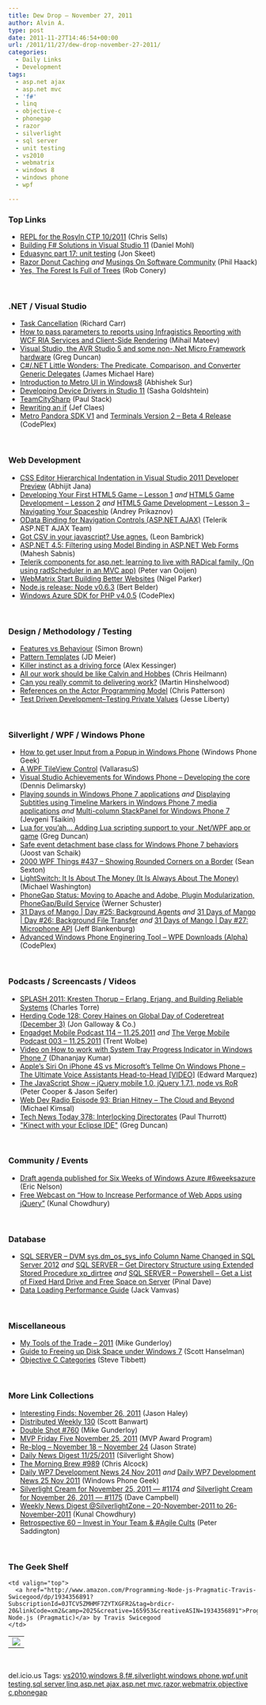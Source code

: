 ```yaml
---
title: Dew Drop – November 27, 2011
author: Alvin A.
type: post
date: 2011-11-27T14:46:54+00:00
url: /2011/11/27/dew-drop-november-27-2011/
categories:
  - Daily Links
  - Development
tags:
  - asp.net ajax
  - asp.net mvc
  - 'f#'
  - linq
  - objective-c
  - phonegap
  - razor
  - silverlight
  - sql server
  - unit testing
  - vs2010
  - webmatrix
  - windows 8
  - windows phone
  - wpf

---
```

### <a name="top"></a>Top Links

  * [REPL for the Rosyln CTP 10/2011][1] (Chris Sells)
  * [Building F# Solutions in Visual Studio 11][2] (Daniel Mohl)
  * [Eduasync part 17: unit testing][3] (Jon Skeet)
  * [Razor Donut Caching][4] _and_ [Musings On Software Community][5] (Phil Haack)
  * [Yes, The Forest Is Full of Trees][6] (Rob Conery)

&#160;

### <a name="dotnet"></a>.NET / Visual Studio

  * [Task Cancellation][7] (Richard Carr)
  * [How to pass parameters to reports using Infragistics Reporting with WCF RIA Services and Client-Side Rendering][8] (Mihail Mateev)
  * [Visual Studio, the AVR Studio 5 and some non-.Net Micro Framework hardware][9] (Greg Duncan)
  * [C#/.NET Little Wonders: The Predicate, Comparison, and Converter Generic Delegates][10] (James Michael Hare)
  * [Introduction to Metro UI in Windows8][11] (Abhishek Sur)
  * [Developing Device Drivers in Studio 11][12] (Sasha Goldshtein)
  * [TeamCitySharp][13] (Paul Stack)
  * [Rewriting an if][14] (Jef Claes)
  * <a href="http://metropandora.codeplex.com/releases/view/77357" target="_blank">Metro Pandora SDK V1</a> and <a href="http://terminals.codeplex.com/releases/view/77581" target="_blank">Terminals Version 2 &#8211; Beta 4 Release</a> (CodePlex)

&#160;

### <a name="web"></a>Web Development

  * [CSS Editor Hierarchical Indentation in Visual Studio 2011 Developer Preview][15] (Abhijit Jana)
  * [Developing Your First HTML5 Game – Lesson 1][16] _and_ [HTML5 Game Development – Lesson 2][17] _and_ [HTML5 Game Development – Lesson 3 &#8211; Navigating Your Spaceship][18] (Andrey Prikaznov)
  * [OData Binding for Navigation Controls (ASP.NET AJAX)][19] (Telerik ASP.NET AJAX Team)
  * [Got CSV in your javascript? Use agnes.][20] (Leon Bambrick)
  * [ASP.NET 4.5: Filtering using Model Binding in ASP.NET Web Forms][21] (Mahesh Sabnis)
  * [Telerik components for asp.net: learning to live with RADical family. (On using radScheduler in an MVC app)][22] (Peter van Ooijen)
  * [WebMatrix Start Building Better Websites][23] (Nigel Parker)
  * <a href="http://blog.nodejs.org/?utm_source=javascriptweekly&utm_medium=email" target="_blank">Node.js release: Node v0.6.3</a> (Bert Belder)
  * <a href="http://phpazure.codeplex.com/releases/view/77495" target="_blank">Windows Azure SDK for PHP v4.0.5</a> (CodePlex)

&#160;

### <a name="design"></a>Design / Methodology / Testing

  * [Features vs Behaviour][24] (Simon Brown)
  * [Pattern Templates][25] (JD Meier)
  * [Killer instinct as a driving force][26] (Alex Kessinger)
  * [All our work should be like Calvin and Hobbes][27] (Chris Heilmann)
  * [Can you really commit to delivering work?][28] (Martin Hinshelwood)
  * [References on the Actor Programming Model][29] (Chris Patterson)
  * [Test Driven Development–Testing Private Values][30] (Jesse Liberty)

&#160;

### <a name="silverlight"></a>Silverlight / WPF / Windows Phone

  * [How to get user Input from a Popup in Windows Phone][31] (Windows Phone Geek)
  * [A WPF TileView Control][32] (VallarasuS)
  * [Visual Studio Achievements for Windows Phone &#8211; Developing the core][33] (Dennis Delimarsky)
  * [Playing sounds in Windows Phone 7 applications][34] _and_ [Displaying Subtitles using Timeline Markers in Windows Phone 7 media applications][35] _and_ [Multi-column StackPanel for Windows Phone 7][36] (Jevgeni Tšaikin)
  * [Lua for you&#8217;ah&#8230; Adding Lua scripting support to your .Net/WPF app or game][37] (Greg Duncan)
  * [Safe event detachment base class for Windows Phone 7 behaviors][38] (Joost van Schaik)
  * <a href="http://wpf.2000things.com/2011/11/25/437-showing-rounded-corners-on-a-border/" target="_blank">2000 WPF Things #437 – Showing Rounded Corners on a Border</a> (Sean Sexton)
  * [LightSwitch: It Is About The Money (It Is Always About The Money)][39] (Michael Washington)
  * [PhoneGap Status: Moving to Apache and Adobe, Plugin Modularization, PhoneGap/Build Service][40] (Werner Schuster)
  * [31 Days of Mango | Day #25: Background Agents][41] _and_ [31 Days of Mango | Day #26: Background File Transfer][42] _and_ [31 Days of Mango | Day #27: Microphone API][43] (Jeff Blankenburg)
  * <a href="http://advancedwpe.codeplex.com/releases/view/77539" target="_blank">Advanced Windows Phone Enginering Tool &#8211; WPE Downloads (Alpha)</a> (CodePlex)

&#160;

### <a name="podcasts"></a>Podcasts / Screencasts / Videos

  * [SPLASH 2011: Kresten Thorup &#8211; Erlang, Erjang, and Building Reliable Systems][44] (Charles Torre)
  * [Herding Code 128: Corey Haines on Global Day of Coderetreat (December 3)][45] (Jon Galloway & Co.)
  * [Engadget Mobile Podcast 114 &#8211; 11.25.2011][46] _and_ [The Verge Mobile Podcast 003 &#8211; 11.25.2011][47] (Trent Wolbe)
  * [Video on How to work with System Tray Progress Indicator in Windows Phone 7][48] (Dhananjay Kumar)
  * [Apple’s Siri On iPhone 4S vs Microsoft’s Tellme On Windows Phone – The Ultimate Voice Assistants Head-to-Head [VIDEO]][49] (Edward Marquez)
  * <a href="http://feedproxy.google.com/~r/the-javascript-show/~3/X9JhIF-844E/23" target="_blank">The JavaScript Show &#8211; jQuery mobile 1.0, jQuery 1.7.1, node vs RoR</a> (Peter Cooper & Jason Seifer)
  * <a href="http://feedproxy.google.com/~r/WebdevradioPodcastHome/~3/7poJk5k1LOc/index.php" target="_blank">Web Dev Radio Episode 93: Brian Hitney &#8211; The Cloud and Beyond</a> (Michael Kimsal)
  * [Tech News Today 378: Interlocking Directorates][50] (Paul Thurrott)
  * ["Kinect with your Eclipse IDE"][51] (Greg Duncan)

&#160;

### <a name="events"></a>Community / Events

  * [Draft agenda published for Six Weeks of Windows Azure #6weeksazure][52] (Eric Nelson)
  * [Free Webcast on “How to Increase Performance of Web Apps using jQuery”][53] (Kunal Chowdhury)

&#160;

### <a name="sql"></a>Database

  * [SQL SERVER – DVM sys.dm\_os\_sys_info Column Name Changed in SQL Server 2012][54] _and_ [SQL SERVER – Get Directory Structure using Extended Stored Procedure xp_dirtree][55] _and_ [SQL SERVER – Powershell – Get a List of Fixed Hard Drive and Free Space on Server][56] (Pinal Dave)
  * [Data Loading Performance Guide][57] (Jack Vamvas)

&#160;

### <a name="misc"></a>Miscellaneous

  * [My Tools of the Trade &#8211; 2011][58] (Mike Gunderloy)
  * [Guide to Freeing up Disk Space under Windows 7][59] (Scott Hanselman)
  * [Objective C Categories][60] (Steve Tibbett)

&#160;

### <a name="links"></a>More Link Collections

  * [Interesting Finds: November 26, 2011][61] (Jason Haley)
  * [Distributed Weekly 130][62] (Scott Banwart)
  * [Double Shot #760][63] (Mike Gunderloy)
  * [MVP Friday Five November 25, 2011][64] (MVP Award Program)
  * [Re-blog – November 18 – November 24][65] (Jason Strate)
  * [Daily News Digest 11/25/2011][66] (Silverlight Show)
  * [The Morning Brew #989][67] (Chris Alcock)
  * [Daily WP7 Development News 24 Nov 2011][68] _and_ [Daily WP7 Development News 25 Nov 2011][69] (Windows Phone Geek)
  * [Silverlight Cream for November 25, 2011 &#8212; #1174][70] _and_ [Silverlight Cream for November 26, 2011 &#8212; #1175][71] (Dave Campbell)
  * [Weekly News Digest @SilverlightZone &#8211; 20-November-2011 to 26-November-2011][72] (Kunal Chowdhury)
  * [Retrospective 60 – Invest in Your Team & #Agile Cults][73] (Peter Saddington)

&#160;

### <a name="shelf"></a>The Geek Shelf

<table border="0" cellspacing="0" cellpadding="0">
  <tr>
    <td>
      <img data-recalc-dims="1" decoding="async" src="https://i0.wp.com/ecx.images-amazon.com/images/I/51lCVqI--bL._SL160_.jpg?w=660" />
    </td>
    
    <td valign="top">
      <a href="http://www.amazon.com/Programming-Node-js-Pragmatic-Travis-Swicegood/dp/1934356891?SubscriptionId=0JTCV5ZMHMF7ZYTXGFR2&tag=brdicr-20&linkCode=xm2&camp=2025&creative=165953&creativeASIN=1934356891">Programming Node.js (Pragmatic)</a> by Travis Swicegood
    </td>
  </tr>
</table>

&#160;

<div style="padding-bottom: 0px; margin: 0px; padding-left: 0px; padding-right: 0px; display: inline; float: none; padding-top: 0px" id="scid:0767317B-992E-4b12-91E0-4F059A8CECA8:ebe08bbb-f4c1-4b0a-bac9-c249472bfc88" class="wlWriterEditableSmartContent">
  del.icio.us Tags: <a href="http://del.icio.us/popular/vs2010" rel="tag">vs2010</a>,<a href="http://del.icio.us/popular/windows+8" rel="tag">windows 8</a>,<a href="http://del.icio.us/popular/f%23" rel="tag">f#</a>,<a href="http://del.icio.us/popular/silverlight" rel="tag">silverlight</a>,<a href="http://del.icio.us/popular/windows+phone" rel="tag">windows phone</a>,<a href="http://del.icio.us/popular/wpf" rel="tag">wpf</a>,<a href="http://del.icio.us/popular/unit+testing" rel="tag">unit testing</a>,<a href="http://del.icio.us/popular/sql+server" rel="tag">sql server</a>,<a href="http://del.icio.us/popular/linq" rel="tag">linq</a>,<a href="http://del.icio.us/popular/asp.net+ajax" rel="tag">asp.net ajax</a>,<a href="http://del.icio.us/popular/asp.net+mvc" rel="tag">asp.net mvc</a>,<a href="http://del.icio.us/popular/razor" rel="tag">razor</a>,<a href="http://del.icio.us/popular/webmatrix" rel="tag">webmatrix</a>,<a href="http://del.icio.us/popular/objective+c" rel="tag">objective c</a>,<a href="http://del.icio.us/popular/phonegap" rel="tag">phonegap</a>
</div>

 [1]: http://www.sellsbrothers.com/posts/Details/12704
 [2]: http://feedproxy.google.com/~r/BloggemDano/~3/i7Usnq3cVTE/building-f-solutions-in-visual-studio.html
 [3]: http://feedproxy.google.com/~r/JonSkeetCodingBlog/~3/DnRbqgbMyKE/eduasync-part-17-unit-testing.aspx
 [4]: http://feeds.haacked.com/~r/haacked/~3/ae-m1V19zdI/razor-donut-caching.aspx
 [5]: http://feeds.haacked.com/~r/haacked/~3/n_qRvIBvrXw/musings-on-software-community.aspx
 [6]: http://feedproxy.google.com/~r/wekeroad/EeKc/~3/j_CfgP_uBW0/
 [7]: http://feedproxy.google.com/~r/BlackwaspLatestAdditions/~3/nnRd13lNfS4/TaskCancellation.aspx
 [8]: http://blogs.infragistics.com/blogs/mihail_mateev/archive/2011/11/25/how-to-pass-parameters-to-reports-using-infragistics-reporting-with-wcf-ria-services-and-client-side-rendering.aspx
 [9]: http://channel9.msdn.com/coding4fun/blog/Visual-Studio-the-AVR-Studio-5-and-some-non-Net-Micro-Framework-hardware
 [10]: http://feedproxy.google.com/~r/BlackRabbitCoder/~3/5lVHE5FsfnY/c.net-little-wonders-the-predicate-comparison-and-converter-generic-delegates.aspx
 [11]: http://dailydotnettips.com/2011/11/27/introduction-to-metro-ui-win8/
 [12]: http://blogs.microsoft.co.il/blogs/sasha/archive/2011/11/26/developing-device-drivers-in-studio-11.aspx
 [13]: http://feeds.dzone.com/~r/zones/dotnet/~3/4jg69gSoDD8/teamcitysharp
 [14]: http://feedproxy.google.com/~r/DiaryOfAnetDeveloperByJefClaes/~3/u81WODopiic/rewriting-if.html
 [15]: http://dailydotnettips.com/2011/11/24/css-editor-hierarchical-indentation-in-visual-studio-2011-developer-preview/
 [16]: http://feeds.dzone.com/~r/zones/css/~3/OtiEnqIcwPg/developing-your-first-html5
 [17]: http://feeds.dzone.com/~r/zones/css/~3/xor5yPi1Rwg/html5-game-development-%E2%80%93
 [18]: http://feeds.dzone.com/~r/zones/css/~3/y_1xD60kU8M/html5-game-development-%E2%80%93-0
 [19]: http://feedproxy.google.com/~r/Telerik/~3/IU_RadYSol0/odata-binding-for-navigation-controls-asp-net-ajax.aspx
 [20]: http://www.secretgeek.net/agnes11.asp
 [21]: http://feedproxy.google.com/~r/netCurryRecentArticles/~3/pJnsDyA8iLA/ShowArticle.aspx
 [22]: http://feedproxy.google.com/~r/CodeBetter/~3/t3EBqqs2c08/
 [23]: http://blogs.msdn.com/b/nigel/archive/2011/11/25/webmatrix-start-building-better-websites.aspx
 [24]: http://www.codingthearchitecture.com/2011/11/25/features_vs_behaviour.html
 [25]: http://feedproxy.google.com/~r/jmeier/~3/7HeQ9f1C2ts/pattern-templates.aspx
 [26]: http://feedproxy.google.com/~r/ak_blog/~3/u8FXHP8PtZY/
 [27]: http://christianheilmann.com/2011/11/26/all-our-work-should-be-like-calvin-and-hobbes/
 [28]: http://feedproxy.google.com/~r/MartinHinshelwood/~3/qn_gVMKCblM/
 [29]: http://feedproxy.google.com/~r/LosTechies/~3/9AIFGaJu0s0/
 [30]: http://feedproxy.google.com/~r/JesseLiberty-SilverlightGeek/~3/jgd6FDJRa4A/
 [31]: http://feedproxy.google.com/~r/Windowsphonegeek/~3/ulnYgAy1wwE/How-to-get-user-Input-from-a-Popup-in-Windows-Phone
 [32]: http://www.codeproject.com/KB/WPF/TileView.aspx
 [33]: http://feeds.dzone.com/~r/zones/dotnet/~3/ArNDvaF6gzU/visual-studio-achievements
 [34]: http://feeds.dzone.com/~r/zones/dotnet/~3/KoMxDR7I6zQ/playing-sounds-windows-phone-7
 [35]: http://feeds.dzone.com/~r/zones/dotnet/~3/O99zOVn8Pok/multi-column-stackpanel
 [36]: http://feeds.dzone.com/~r/zones/dotnet/~3/-D5-3K1hZsc/multi-column-stackpanel-0
 [37]: http://coolthingoftheday.blogspot.com/2011/11/lua-for-you-adding-lua-scripting.html
 [38]: http://feedproxy.google.com/~r/blogspot/dotnetbyexample/~3/d60ZksYrZHg/safe-event-detachment-base-class-for.html
 [39]: http://openlightgroup.net/Blog/tabid/58/EntryId/190/LightSwitch-It-s-About-The-Money-It-s-Always-About-The-Money.aspx
 [40]: http://www.infoq.com/news/2011/11/phonegap-build-adobe
 [41]: http://feedproxy.google.com/~r/Blankenthoughts/~3/n3xQ0aIY04w/
 [42]: http://feedproxy.google.com/~r/Blankenthoughts/~3/MR9EPi2iUes/
 [43]: http://feedproxy.google.com/~r/Blankenthoughts/~3/qKWysQMKTAE/
 [44]: http://channel9.msdn.com/Blogs/Charles/SPLASH-2011-Kresten-Thorup-Erlang-Erjang-and-Building-Reliable-Systems
 [45]: http://feedproxy.google.com/~r/HerdingCode/~3/Gx5d01lh-Y4/
 [46]: http://www.engadget.com/2011/11/25/engadget-mobile-podcast-114-11-25-2011/
 [47]: http://www.theverge.com/2011/11/25/2585700/the-verge-mobile-podcast-003-11-25-2011
 [48]: http://debugmode.net/2011/11/25/video-on-how-to-work-with-system-tray-progress-indicator-in-windows-phone-7/
 [49]: http://feedproxy.google.com/~r/RedmondPie/~3/XPa6FL8Rsm0/
 [50]: http://www.winsupersite.com/article/podcast-2/tech-news-today-378-interlocking-directorates-141418
 [51]: http://channel9.msdn.com/coding4fun/kinect/Kinect-with-your-Eclipse-IDE
 [52]: http://feedproxy.google.com/~r/IUpdateable/~3/cRsS3c71O3o/
 [53]: http://feedproxy.google.com/~r/kunal2383/~3/FBTmg-3F9As/free-webcast-on-how-to-increase.html
 [54]: http://blog.sqlauthority.com/2011/11/25/sql-server-dvm-sys-dm_os_sys_info-column-name-changed-in-sql-server-2012/
 [55]: http://blog.sqlauthority.com/2011/11/26/sql-server-get-directory-structure-using-extended-stored-procedure-xp_dirtree/
 [56]: http://blog.sqlauthority.com/2011/11/27/sql-server-powershell-get-a-list-of-fixed-hard-drive-and-free-space-on-server/
 [57]: http://feedproxy.google.com/~r/sqlserverpedia/~3/MVKmw5ueXo0/
 [58]: http://afreshcup.com/home/2011/11/26/my-tools-of-the-trade-2011.html
 [59]: http://feedproxy.google.com/~r/ScottHanselman/~3/GQt8FD_kF5Q/GuideToFreeingUpDiskSpaceUnderWindows7.aspx
 [60]: http://feedproxy.google.com/~r/stevex-blog/~3/Va3OyC6P2eM/
 [61]: http://jasonhaley.com/blog/post.aspx?id=15138632-e5a9-4ef5-8c3e-5978c3d02370
 [62]: http://feedproxy.google.com/~r/roguetechnology/~3/TWmj7jalGaI/
 [63]: http://afreshcup.com/home/2011/11/25/double-shot-760.html
 [64]: http://blogs.msdn.com/b/mvpawardprogram/archive/2011/11/25/mvp-friday-five-november-25-2011.aspx
 [65]: http://www.sqlservercentral.com/blogs/stratesql/archive/2011/11/25/re_2D00_blog-_1320_-november-18-_1320_-november-24.aspx
 [66]: http://feedproxy.google.com/~r/silverlightshow/~3/Ws4L2kRsaek/Daily-News-Digest-11-25-2011.aspx
 [67]: http://feedproxy.google.com/~r/ReflectivePerspective/~3/zOEn_9few78/
 [68]: http://feedproxy.google.com/~r/Windowsphonegeek/~3/20kr9wtJ7Kk/daily-wp7-development-news-24-nov-2011
 [69]: http://feedproxy.google.com/~r/Windowsphonegeek/~3/ioRdrHsS8qA/daily-wp7-development-news-25-nov-2011
 [70]: http://geekswithblogs.net/WynApseTechnicalMusings/archive/2011/11/25/147844.aspx
 [71]: http://geekswithblogs.net/WynApseTechnicalMusings/archive/2011/11/26/147847.aspx
 [72]: http://feedproxy.google.com/~r/kunal2383/~3/IBUhBLEnlmk/weekly-news-digest-silverlightzone-20.html
 [73]: http://feedproxy.google.com/~r/agilescout/~3/3U4pu-5Q3LA/